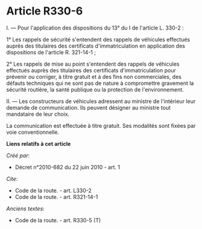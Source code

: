 # Article R330-6

I. ― Pour l'application des dispositions du 13° du I de l'article L. 330-2 : 

1° Les rappels de sécurité s'entendent des rappels de véhicules effectués auprès des titulaires des certificats
d'immatriculation en application des dispositions de l'article R. 321-14-1 ; 

2° Les rappels de mise au point s'entendent des rappels de véhicules effectués auprès des titulaires des certificats
d'immatriculation pour prévenir ou corriger, à titre gratuit et à des fins non commerciales, des défauts techniques qui ne
sont pas de nature à compromettre gravement la sécurité routière, la santé publique ou la protection de l'environnement. 

II. ― Les constructeurs de véhicules adressent au ministre de l'intérieur leur demande de communication. Ils peuvent désigner
au ministre tout mandataire de leur choix. 

La communication est effectuée à titre gratuit. Ses modalités sont fixées par voie conventionnelle.

**Liens relatifs à cet article**

_Créé par_:

  - Décret n°2010-682 du 22 juin 2010 - art. 1

_Cite_:

  - Code de la route. - art. L330-2
  - Code de la route. - art. R321-14-1

_Anciens textes_:

  - Code de la route. - art. R330-5 (T)
